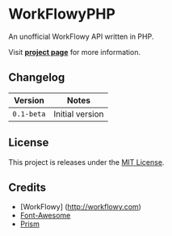 # WorkFlowyPHP

An unofficial WorkFlowy API written in PHP.

Visit **[project page](http://johansatge.github.io/workflowy-php/)** for more information.

## Changelog

Version | Notes
------- | ---------------
`0.1-beta` | Initial version

## License

This project is releases under the [MIT License](LICENSE).

## Credits

* [WorkFlowy] (http://workflowy.com)
* [Font-Awesome](http://fortawesome.github.io/Font-Awesome/)
* [Prism](http://prismjs.com/)

